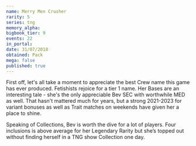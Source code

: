 ```yaml
---
name: Merry Men Crusher
rarity: 5
series: tng
memory_alpha:
bigbook_tier: 9
events: 22
in_portal:
date: 31/07/2018
obtained: Pack
mega: false
published: true
---
```


First off, let's all take a moment to appreciate the best Crew name this game has ever produced. Fetishists rejoice for a tier 1 name. Her Bases are an interesting tale - she's the only appreciable Bev SEC with worthwhile MED as well. That hasn't mattered much for years, but a strong 2021-2023 for variant bonuses as well as Trait matches on weekends have given her a place to shine.

Speaking of Collections, Bev is worth the dive for a lot of players. Four inclusions is above average for her Legendary Rarity but she’s topped out without finding herself in a TNG show Collection one day.
